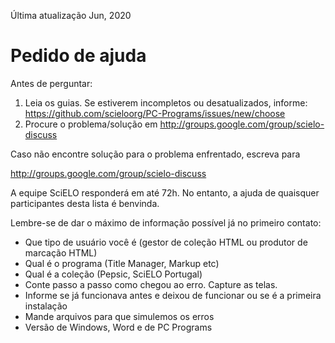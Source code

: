 Última atualização Jun, 2020


# Pedido de ajuda

Antes de perguntar:

1. Leia os guias. Se estiverem incompletos ou desatualizados, informe: <https://github.com/scieloorg/PC-Programs/issues/new/choose>
2. Procure o problema/solução em <http://groups.google.com/group/scielo-discuss>


Caso não encontre solução para o problema enfrentado, escreva para

<http://groups.google.com/group/scielo-discuss>

A equipe SciELO responderá em até 72h. No entanto, a ajuda de quaisquer participantes desta lista é benvinda.


Lembre-se de dar o máximo de informação possível já no primeiro contato:

- Que tipo de usuário você é (gestor de coleção HTML ou produtor de marcação HTML)
- Qual é o programa (Title Manager, Markup etc)
- Qual é a coleção (Pepsic, SciELO Portugal)
- Conte passo a passo como chegou ao erro. Capture as telas.
- Informe se já funcionava antes e deixou de funcionar ou se é a primeira instalação
- Mande arquivos para que simulemos os erros
- Versão de Windows, Word e de PC Programs
